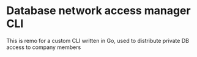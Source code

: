 # Database network access manager CLI

This is remo for a custom CLI written in Go, used to distribute private DB access to company members

